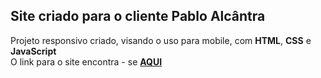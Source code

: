 ## Site criado para o cliente Pablo Alcântra
Projeto responsivo criado, visando o uso para mobile, com **HTML**, **CSS** e **JavaScript** <br/>
O link para o site encontra - se **[AQUI](https://alcantra-barber.vercel.app)**
